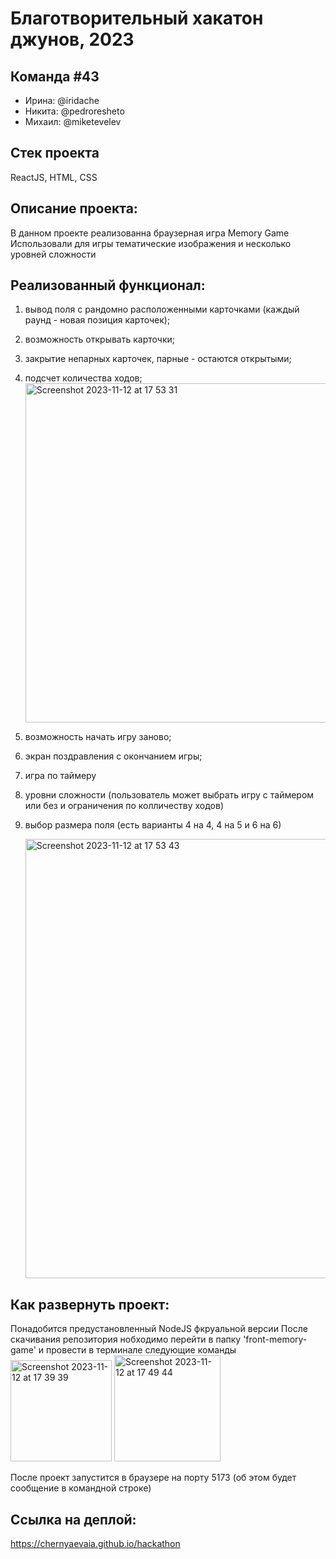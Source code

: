 # Благотворительный хакатон джунов, 2023

## Команда #43
* Ирина: @iridache 
* Никита: @pedroresheto 
* Михаил: @miketevelev

## Стек проекта
ReactJS, HTML, CSS

## Описание проекта:
В данном проекте реализованна браузерная игра Memory Game
Использовали для игры тематические изображения и несколько уровней сложности

## Реализованный функционал:

1. вывод поля с рандомно расположенными карточками (каждый раунд - новая позиция карточек);
2. возможность открывать карточки;
3. закрытие непарных карточек, парные - остаются открытыми;
4. подсчет количества ходов;
   <img width="543" alt="Screenshot 2023-11-12 at 17 53 31" src="https://github.com/chernyaevaia/hackathon/assets/102213890/e24c5782-fb78-496c-b361-f490c6b41d7f">

6. возможность начать игру заново;
7. экран поздравления с окончанием игры;
8. игра по таймеру
9. уровни сложности (пользователь может выбрать игру с таймером или без и ограничения по колличеству ходов)
10. выбор размера поля (есть варианты 4 на 4, 4 на 5 и 6 на 6)

    <img width="703" alt="Screenshot 2023-11-12 at 17 53 43" src="https://github.com/chernyaevaia/hackathon/assets/102213890/f8ac43ed-3c1c-452c-a6e0-cb2cc9a22e2a">





## Как развернуть проект:
Понадобится предустановленный NodeJS фкруальной версии
После скачивания репозитория нобходимо перейти в папку 'front-memory-game' и провести в терминале следующие команды
<img width="162" alt="Screenshot 2023-11-12 at 17 39 39" src="https://github.com/chernyaevaia/hackathon/assets/102213890/3e38ee26-d67a-432f-9aa7-bd500b5da1b4">
<img width="170" alt="Screenshot 2023-11-12 at 17 49 44" src="https://github.com/chernyaevaia/hackathon/assets/102213890/b5441bf6-063c-48f2-9e7a-5df0b82c4d4f">


После проект запустится в браузере на порту 5173 (об этом будет сообщение в командной строке)

## Ссылка на деплой:
https://chernyaevaia.github.io/hackathon
